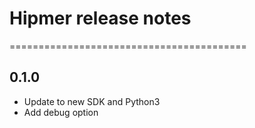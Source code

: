 # Hipmer release notes
=========================================

0.1.0
-----
* Update to new SDK and Python3
* Add debug option
